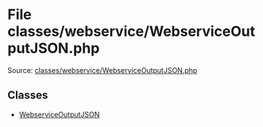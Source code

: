 File classes/webservice/WebserviceOutputJSON.php
=========

Source: [classes/webservice/WebserviceOutputJSON.php](https://github.com/PrestaShop/PrestaShop/blob/1.6.1.3/classes/webservice/WebserviceOutputJSON.php)


Classes
-------

* [WebserviceOutputJSON](class.WebserviceOutputJSON.md)

